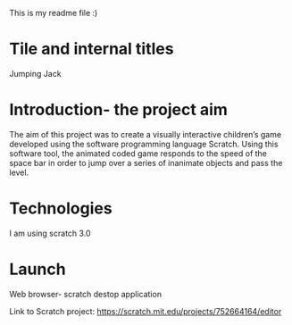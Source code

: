 This is my readme file :)

# Tile and internal titles
Jumping Jack

# Introduction- the project aim
The aim of this project was to create a visually interactive children’s game developed using the software programming language Scratch. Using this software tool, the animated coded game responds to the speed of the space bar in order to jump over a series of inanimate objects and pass the level.

# Technologies
I am using scratch 3.0 

# Launch
Web browser- scratch destop application

Link to Scratch project: https://scratch.mit.edu/projects/752664164/editor
